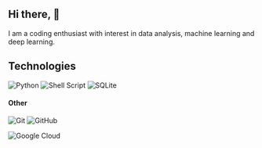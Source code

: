 ## Hi there, 👋

<p>
I am a coding enthusiast with interest in data analysis, machine learning and deep learning.
</p>

## Technologies
![Python](https://img.shields.io/badge/python-3670A0?style=for-the-badge&logo=python&logoColor=ffdd54)
![Shell Script](https://img.shields.io/badge/shell_script-%23121011.svg?style=for-the-badge&logo=gnu-bash&logoColor=white)
![SQLite](https://img.shields.io/badge/SQLite-003B57?logo=sqlite&logoColor=fff&style=for-the-badge)

#### Other
![Git](https://img.shields.io/badge/git-%23F05033.svg?style=for-the-badge&logo=git&logoColor=white)
![GitHub](https://img.shields.io/badge/github-%23121011.svg?style=for-the-badge&logo=github&logoColor=white)

![Google Cloud](https://img.shields.io/badge/http://www.w3.org/2000/svg?logo=google-cloud&logoColor=white)
